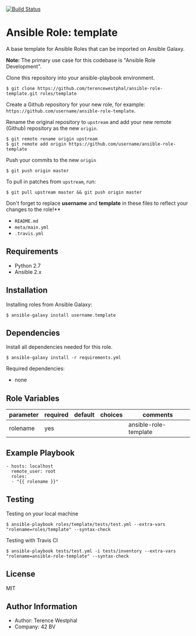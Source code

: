 [![Build Status](https://travis-ci.org/terencewestphal/ansible-role-template.svg?branch=master)](https://travis-ci.org/terencewestphal/ansible-role-template)

Ansible Role: template
======================

A base template for Ansible Roles that can be imported on Ansible Galaxy. 

**Note:** The primary use case for this codebase is "Ansible Role Development". 

Clone this repository into your ansible-playbook environment.  

    $ git clone https://github.com/terencewestphal/ansible-role-template.git roles/template

Create a Github repository for your new role, for example: `https://github.com/username/ansible-role-template`.

Rename the original repository to `upstream` and add your new remote (Github) repository as the new `origin`.

    $ git remote rename origin upstream
    $ git remote add origin https://github.com/username/ansible-role-template

Push your commits to the new `origin`

    $ git push origin master  

To pull in patches from `upstream`, run:  

    $ git pull upstream master && git push origin master

Don't forget to replace **username** and **template** in these files to reflect your changes to the role!**
 - `README.md`
 - `meta/main.yml`
 - `.travis.yml`

Requirements
------------

- Python 2.7
- Ansible 2.x

Installation
------------

Installing roles from Ansible Galaxy:

    $ ansible-galaxy install username.template

Dependencies
------------

Install all dependencies needed for this role.

    $ ansible-galaxy install -r requirements.yml

Required dependencies:  
- none

Role Variables
--------------

|parameter  |required   |default    |choices    |comments               |
|---        |---	    |---	    |---	    |---                    |
|rolename   |yes        |   	    |   	    |ansible-role-template  |  

Example Playbook
----------------

    - hosts: localhost
      remote_user: root
      roles:
      - "{{ rolename }}"

Testing
-------

Testing on your local machine

    $ ansible-playbook roles/template/tests/test.yml --extra-vars "rolename=roles/template" --syntax-check
    
Testing with Travis CI

    $ ansible-playbook tests/test.yml -i tests/inventory --extra-vars "rolename=ansible-role-template" --syntax-check
 
License
-------

MIT

Author Information
------------------

- Author: Terence Westphal
- Company: 42 BV